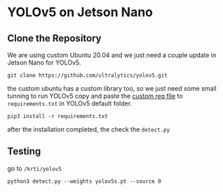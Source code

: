 # YOLOv5 on Jetson Nano

## Clone the Repository
We are using custom Ubuntu 20.04 and we just need a couple update in Jetson Nano for YOLOv5.
```
git clone https://github.com/ultralytics/yolov5.git
```
the custom ubuntu has a custom library too, so we just need some small tunning to run YOLOv5
copy and paste the [custom req file](https://github.com/kangyolo/jetson-yolov5/new/main) to `requirements.txt` in YOLOv5 default folder.
```
pip3 install -r requirements.txt
```
after the installation completed, the check the `detect.py`

## Testing
go to `/krti/yolov5`

```
python3 detect.py --weights yolov5s.pt --source 0
```
